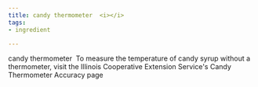 ```yaml
---
title: candy thermometer  <i></i>
tags:
- ingredient

---
```

candy thermometer  To measure the temperature of candy syrup without a thermometer, visit the Illinois Cooperative Extension Service's Candy Thermometer Accuracy page
